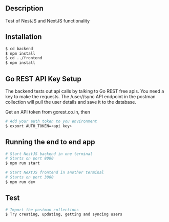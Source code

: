 ## Description

Test of NestJS and NextJS functionality

## Installation

```bash
$ cd backend
$ npm install
$ cd ../frontend
$ npm install
```

## Go REST API Key Setup

The backend tests out api calls by talking to Go REST free apis. You need a key to make the requests. The /user/<id>/sync API endpoint in the postman collection will pull the user details and save it to the database.

Get an API token from gorest.co.in, then

```bash
# Add your auth token to you environment
$ export AUTH_TOKEN=<api key>
```

## Running the end to end app

```bash
# Start NestJS backend in one terminal
# Starts on port 8000
$ npm run start

# Start NeXtJS frontend in another terminal
# Starts on port 3000
$ npm run dev
```

## Test

```bash
# Import the postman collections
$ Try creating, updating, getting and syncing users
```
